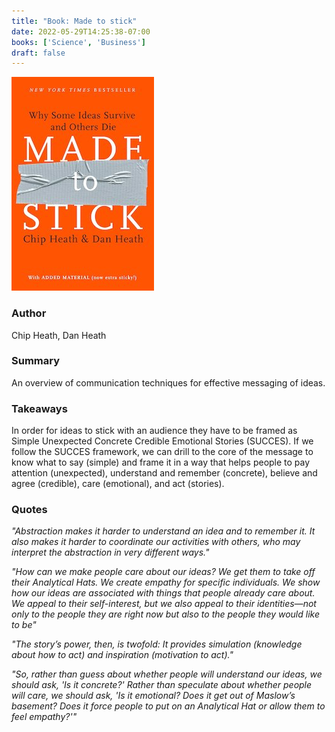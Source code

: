 ```yaml
---
title: "Book: Made to stick"
date: 2022-05-29T14:25:38-07:00
books: ['Science', 'Business']
draft: false 
---
```


![Made to stick](img/book_cover_made_to_stick.jpg)

### Author

Chip Heath, Dan Heath

### Summary

An overview of communication techniques for effective messaging of ideas.

### Takeaways

In order for ideas to stick with an audience they have to be framed as Simple Unexpected Concrete Credible Emotional Stories (SUCCES). If we follow the SUCCES framework, we can drill to the core of the message to know what to say (simple) and frame it in a way that helps people to pay attention (unexpected), understand and remember (concrete), believe and agree (credible), care (emotional), and act (stories).

### Quotes

*"Abstraction makes it harder to understand an idea and to remember it. It also makes it harder to coordinate our activities with others, who may interpret the abstraction in very different ways."*

*"How can we make people care about our ideas? We get them to take off their Analytical Hats. We create empathy for specific individuals. We show how our ideas are associated with things that people already care about. We appeal to their self-interest, but we also appeal to their identities—not only to the people they are right now but also to the people they would like to be"*

*"The story’s power, then, is twofold: It provides simulation (knowledge about how to act) and inspiration (motivation to act)."*

*"So, rather than guess about whether people will understand our ideas, we should ask, 'Is it concrete?' Rather than speculate about whether people will care, we should ask, 'Is it emotional? Does it get out of Maslow’s basement? Does it force people to put on an Analytical Hat or allow them to feel empathy?'"*

